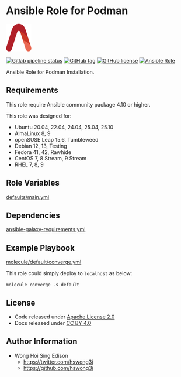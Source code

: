 # Ansible Role for Podman

<a href="https://alvistack.com" title="AlviStack" target="_blank"><img src="/alvistack.svg" height="75" alt="AlviStack"></a>

[![Gitlab pipeline status](https://img.shields.io/gitlab/pipeline/alvistack/ansible-role-podman/master)](https://gitlab.com/alvistack/ansible-role-podman/-/pipelines)
[![GitHub tag](https://img.shields.io/github/tag/alvistack/ansible-role-podman.svg)](https://github.com/alvistack/ansible-role-podman/tags)
[![GitHub license](https://img.shields.io/github/license/alvistack/ansible-role-podman.svg)](https://github.com/alvistack/ansible-role-podman/blob/master/LICENSE)
[![Ansible Role](https://img.shields.io/badge/galaxy-alvistack.podman-blue.svg)](https://galaxy.ansible.com/alvistack/podman)

Ansible Role for Podman Installation.

## Requirements

This role require Ansible community package 4.10 or higher.

This role was designed for:

- Ubuntu 20.04, 22.04, 24.04, 25.04, 25.10
- AlmaLinux 8, 9
- openSUSE Leap 15.6, Tumbleweed
- Debian 12, 13, Testing
- Fedora 41, 42, Rawhide
- CentOS 7, 8 Stream, 9 Stream
- RHEL 7, 8, 9

## Role Variables

[defaults/main.yml](defaults/main.yml)

## Dependencies

[ansible-galaxy-requirements.yml](ansible-galaxy-requirements.yml)

## Example Playbook

[molecule/default/converge.yml](molecule/default/converge.yml)

This role could simply deploy to `localhost` as below:

    molecule converge -s default

## License

- Code released under [Apache License 2.0](LICENSE)
- Docs released under [CC BY 4.0](http://creativecommons.org/licenses/by/4.0/)

## Author Information

- Wong Hoi Sing Edison
  - <https://twitter.com/hswong3i>
  - <https://github.com/hswong3i>
